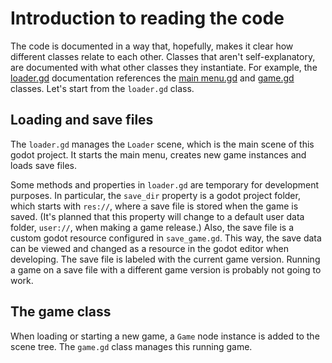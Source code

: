 # Introduction to reading the code

The code is documented in a way that, hopefully, makes it clear how different classes relate to each other. Classes that aren't self-explanatory, are documented with what other classes they instantiate. For example, the [loader.gd](../loader/loader.gd) documentation references the [main menu.gd](../loader/main_menu/main_menu.gd) and [game.gd](../game/game.gd) classes. Let's start from the `loader.gd` class.


## Loading and save files

The `loader.gd` manages the `Loader` scene, which is the main scene of this godot project. It starts the main menu, creates new game instances and loads save files.

Some methods and properties in `loader.gd` are temporary for development purposes. In particular, the `save_dir` property is a godot project folder, which starts with `res://`, where a save file is stored when the game is saved. (It's planned that this property will change to a default user data folder, `user://`, when making a game release.) Also, the save file is a custom godot resource configured in `save_game.gd`. This way, the save data can be viewed and changed as a resource in the godot editor when developing. The save file is labeled with the current game version. Running a game on a save file with a different game version is probably not going to work.


## The game class

When loading or starting a new game, a `Game` node instance is added to the scene tree. The `game.gd` class manages this running game.
